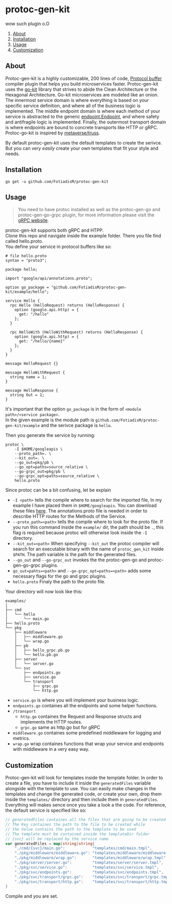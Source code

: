 # protoc-gen-kit

wow such plugin o.O

1. [About](#about)
2. [Installation](#installation)
3. [Usage](#usage)
4. [Customization](#customization)

## About

Protoc-gen-kit is a highly customizable, 200 lines of code, [Protocol buffer](https://developers.google.com/protocol-buffers) compiler plugin that helps you build microservices faster. Protoc-gen-kit uses the [go-kit](https://github.com/go-kit/kit) library that strives to abide the Clean Architecture or the Hexagonal Architecture. Go-kit microservices are modeled like an onion. The innermost service domain is where everything is based on your specific service definition, and where all of the business logic is implemented. The middle endpoint domain is where each method of your service is abstracted to the generic [endpoint.Endpoint](https://pkg.go.dev/github.com/go-kit/kit/endpoint#Endpoint), and where safety and antifragile logic is implemented. Finally, the outermost transport domain is where endpoints are bound to concrete transports like HTTP or gRPC. Protoc-go-kit is inspired by [metaverse/truss](https://github.com/metaverse/truss).

By default protoc-gen-kit uses the default templates to create the serivce. But you can _very easily_ create your own templates that fit your style and needs.

## Installation

```
go get -u github.com/FotiadisM/protoc-gen-kit
```

## Usage

> You need to have protoc installed as well as the protoc-gen-go and protoc-gen-go-grpc plugin, for more information please visit the [gRPC website](https://grpc.io/docs/languages/go/quickstart/).

protoc-gen-kit supports both gRPC and HTPP.<br>
Clone this repo and navigate inside the example folder. There you file find called hello.proto.<br>
You define your service in protocol buffers like so:

```
# file hello.proto
syntax = "proto3";

package hello;

import "google/api/annotations.proto";

option go_package = "github.com/FotiadisM/protoc-gen-kit/example/hello";

service Hello {
  rpc Hello (HelloRequest) returns (HelloResponse) {
    option (google.api.http) = {
      get: "/hello"
    };
  }

  rpc HelloWith (HelloWithRequest) returns (HelloResponse) {
    option (google.api.http) = {
      get: "/hello/{name}"
    };
  }
}

message HelloRequest {}

message HelloWithRequest {
  string name = 1;
}

message HelloResponse {
  string Out = 1;
}

```

It's important that the option `go_package` is in the form of `<module path>/<service package>`.<br>
In the given example is the module path is `github.com/FotiadisM/protoc-gen-kit/example` and the serivce package is `hello`.

Then you generate the service by running:

```
protoc \
    -I $HOME/googleapis \
    --proto_path=. \
    --kit_out=. \
    --go_out=pkg/pb \
    --go_opt=paths=source_relative \
    --go-grpc_out=pkg/pb \
    --go-grpc_opt=paths=source_relative \
    hello.proto
```

Since protoc can be a bit confusing, let be explain

- `-I <path>` tells the compile where to search for the imported file, In my example I have placed them in `$HOME/googleapis`. You can download these files [here](https://github.com/googleapis/googleapis). The annotations.proto file is needed in order to describe HTTP routes for the Methods of the Service.
- `--proto_path=<path>` tells the compile where to look for the proto file. If you run this command inside the `example/` dir, the path should be `.`, this flag is required because protoc will otherwise look inside the `-I` directory.
- `--kit_out=<path>` When specifying `--kit_out` the protoc compiler will search for an executable binary with the name of `protoc_gen_kit` inside `$PATH`. The path variable is the path for the generated files.
- `--go_out` and `--go-grpc_out` invokes the the protoc-gen-go and protoc-gen-go-grpc plugins.
- `go_out=pahts=<path>` and `--go-grpc_opt=paths=<path>` adds some necessary flags for the go and grpc plugins.
- `hello.proto` Finaly the path to the proto file.

Your directory will now look like this:

```
examples/
│
├── cmd
│   └── hello
│       └── main.go
├── hello.proto
└── pkg
    ├── middleware
    │   ├── middleware.go
    │   └── wrap.go
    ├── pb
    │   ├── hello_grpc.pb.go
    │   └── hello.pb.go
    ├── server
    │   └── server.go
    └── svc
        ├── endpoints.go
        ├── service.go
        └── transport
            ├── grpc.go
            └── http.go
```

- `service.go` is where you will implement your business logic.
- `endpoints.go` containes all the endpoints and some helper functions.
- `/transport`
  - `http.go` containes the Request and Response structs and implements the HTTP routes.
  - `grpc.go` same as http.go but for gRPC
- `middleware.go` containes some predefined middleware for logging and metrics.
- `wrap.go` wrap containes functions that wrap your service and endpoints with middleware in a very easy way.

## Customization

Protoc-gen-kit will look for templates inside the template folder. In order to create a file, you have to include it inside the `generatedFiles` variable alongside with the template to use. You can easily make changes in the templates and change the generated code, or create your own, drop them inside the `templates/` directory
and then include them in `generatedFiles`. Everything will makes sence once you take a look a the code.
For reference, the default service is specified like so:

```go
// generatedFiles containes all the files that are going to be created
// The Key containes the path to the file to be created while
// the Value contains the path to the template to be used
// The template must be contained inside the templateDir folder
// {svc} will be replaced by the service name
var generatedFiles = map[string]string{
	"./cmd/{svc}/main.go":            "templates/cmd/main.tmpl",
	"./pkg/middleware/middleware.go": "templates/middleware/middleware.tmpl",
	"./pkg/middleware/wrap.go":       "templates/middleware/wrap.tmpl",
	"./pkg/server/server.go":         "templates/server/server.tmpl",
	"./pkg/svc/service.go":           "templates/svc/service.tmpl",
	"./pkg/svc/endpoints.go":         "templates/svc/endpoints.tmpl",
	"./pkg/svc/transport/grpc.go":    "templates/svc/transport/grpc.tmpl",
	"./pkg/svc/transport/http.go":    "templates/svc/transport/http.tmpl",
}
```

Compile and you are set.
